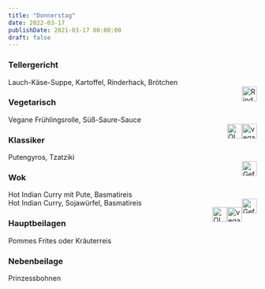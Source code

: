 ```yaml
---
title: "Donnerstag"
date: 2022-03-17
publishDate: 2021-03-17 00:00:00
draft: false
---
```

### Tellergericht  
<div class="flex-container">
<div>Lauch-Käse-Suppe, Kartoffel, Rinderhack, Brötchen</div><div margin-left="auto"><img loading="lazy" src="../images/Rind.png" style="float:right;" alt="Rind.png" height=30px></div></div>

### Vegetarisch  
<div class="flex-container">
<div>Vegane Frühlingsrolle, Süß-Saure-Sauce</div><div margin-left="auto"><img loading="lazy" src="../images/vegan.png" style="float:right;" alt="vegan.png" height=30px><img loading="lazy" src="../images/OLV.png" style="float:right;" alt="OLV.png" height=30px></div></div>

### Klassiker  
<div class="flex-container">
<div>Putengyros, Tzatziki</div><div margin-left="auto"><img loading="lazy" src="../images/Geflügel.png" style="float:right;" alt="Geflügel.png" height=30px></div></div>

### Wok  
<div class="flex-container">
<div>Hot Indian Curry mit Pute, Basmatireis</div><div margin-left="auto"><img loading="lazy" src="../images/Geflügel.png" style="float:right;" alt="Geflügel.png" height=30px></div></div><div class="flex-container">
<div>Hot Indian Curry, Sojawürfel, Basmatireis</div><div margin-left="auto"><img loading="lazy" src="../images/vegan.png" style="float:right;" alt="vegan.png" height=30px><img loading="lazy" src="../images/OLV.png" style="float:right;" alt="OLV.png" height=30px></div></div>

### Hauptbeilagen  
<div class="flex-container">
<div>Pommes Frites oder Kräuterreis </div><div margin-left="auto"></div></div>

### Nebenbeilage  
<div class="flex-container">
<div>Prinzessbohnen</div><div margin-left="auto"></div></div>


